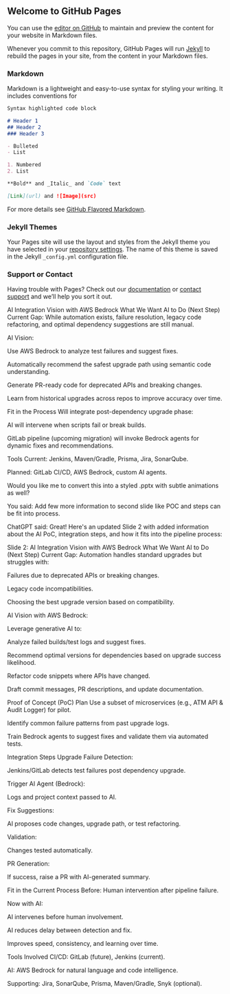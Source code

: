 ## Welcome to GitHub Pages

You can use the [editor on GitHub](https://github.com/senathan/resume/edit/master/README.md) to maintain and preview the content for your website in Markdown files.

Whenever you commit to this repository, GitHub Pages will run [Jekyll](https://jekyllrb.com/) to rebuild the pages in your site, from the content in your Markdown files.

### Markdown

Markdown is a lightweight and easy-to-use syntax for styling your writing. It includes conventions for

```markdown
Syntax highlighted code block

# Header 1
## Header 2
### Header 3

- Bulleted
- List

1. Numbered
2. List

**Bold** and _Italic_ and `Code` text

[Link](url) and ![Image](src)
```

For more details see [GitHub Flavored Markdown](https://guides.github.com/features/mastering-markdown/).

### Jekyll Themes

Your Pages site will use the layout and styles from the Jekyll theme you have selected in your [repository settings](https://github.com/senathan/resume/settings). The name of this theme is saved in the Jekyll `_config.yml` configuration file.

### Support or Contact

Having trouble with Pages? Check out our [documentation](https://help.github.com/categories/github-pages-basics/) or [contact support](https://github.com/contact) and we’ll help you sort it out.

AI Integration Vision with AWS Bedrock
What We Want AI to Do (Next Step)
Current Gap: While automation exists, failure resolution, legacy code refactoring, and optimal dependency suggestions are still manual.

AI Vision:

Use AWS Bedrock to analyze test failures and suggest fixes.

Automatically recommend the safest upgrade path using semantic code understanding.

Generate PR-ready code for deprecated APIs and breaking changes.

Learn from historical upgrades across repos to improve accuracy over time.

Fit in the Process
Will integrate post-dependency upgrade phase:

AI will intervene when scripts fail or break builds.

GitLab pipeline (upcoming migration) will invoke Bedrock agents for dynamic fixes and recommendations.

Tools
Current: Jenkins, Maven/Gradle, Prisma, Jira, SonarQube.

Planned: GitLab CI/CD, AWS Bedrock, custom AI agents.

Would you like me to convert this into a styled .pptx with subtle animations as well?







You said:
Add few more information to second slide like POC and steps can be fit into process. 


ChatGPT said:
Great! Here's an updated Slide 2 with added information about the AI PoC, integration steps, and how it fits into the pipeline process:

Slide 2: AI Integration Vision with AWS Bedrock
What We Want AI to Do (Next Step)
Current Gap: Automation handles standard upgrades but struggles with:

Failures due to deprecated APIs or breaking changes.

Legacy code incompatibilities.

Choosing the best upgrade version based on compatibility.

AI Vision with AWS Bedrock:

Leverage generative AI to:

Analyze failed builds/test logs and suggest fixes.

Recommend optimal versions for dependencies based on upgrade success likelihood.

Refactor code snippets where APIs have changed.

Draft commit messages, PR descriptions, and update documentation.

Proof of Concept (PoC) Plan
Use a subset of microservices (e.g., ATM API & Audit Logger) for pilot.

Identify common failure patterns from past upgrade logs.

Train Bedrock agents to suggest fixes and validate them via automated tests.

Integration Steps
Upgrade Failure Detection:

Jenkins/GitLab detects test failures post dependency upgrade.

Trigger AI Agent (Bedrock):

Logs and project context passed to AI.

Fix Suggestions:

AI proposes code changes, upgrade path, or test refactoring.

Validation:

Changes tested automatically.

PR Generation:

If success, raise a PR with AI-generated summary.

Fit in the Current Process
Before: Human intervention after pipeline failure.

Now with AI:

AI intervenes before human involvement.

AI reduces delay between detection and fix.

Improves speed, consistency, and learning over time.

Tools Involved
CI/CD: GitLab (future), Jenkins (current).

AI: AWS Bedrock for natural language and code intelligence.

Supporting: Jira, SonarQube, Prisma, Maven/Gradle, Snyk (optional).
